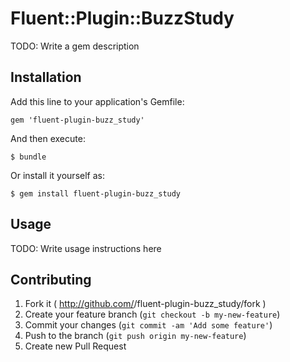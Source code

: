 # Fluent::Plugin::BuzzStudy

TODO: Write a gem description

## Installation

Add this line to your application's Gemfile:

    gem 'fluent-plugin-buzz_study'

And then execute:

    $ bundle

Or install it yourself as:

    $ gem install fluent-plugin-buzz_study

## Usage

TODO: Write usage instructions here

## Contributing

1. Fork it ( http://github.com/<my-github-username>/fluent-plugin-buzz_study/fork )
2. Create your feature branch (`git checkout -b my-new-feature`)
3. Commit your changes (`git commit -am 'Add some feature'`)
4. Push to the branch (`git push origin my-new-feature`)
5. Create new Pull Request

